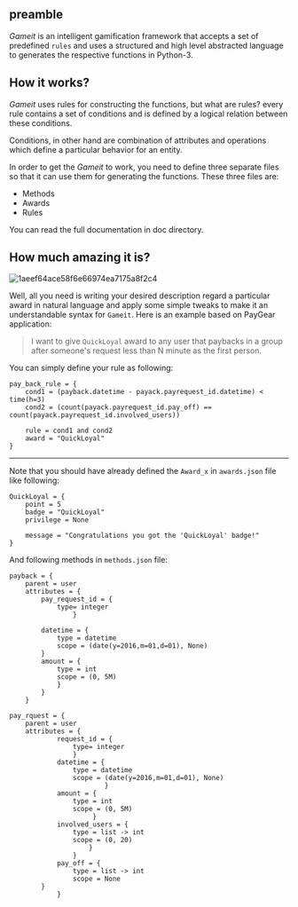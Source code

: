 ## preamble

*Gameit* is an intelligent gamification framework that accepts a set of predefined `rules` and uses a structured and high level abstracted language to generates the respective functions in Python-3.


## How it works?

*Gameit* uses rules for constructing the functions, but what are rules? every rule contains a set of conditions and is defined by a logical relation between these conditions.

Conditions, in other hand are combination of attributes and operations which define a particular behavior for an entity.


In order to get the *Gameit* to work, you need to define three separate files so that it can use them for generating the functions. These three files are:

   - Methods
   - Awards
   - Rules

You can read the full documentation in doc directory.


## How much amazing it is? 

![1aeef64ace58f6e66974ea7175a8f2c4](https://cloud.githubusercontent.com/assets/5694520/26025539/4ea235aa-37ff-11e7-8e65-62cf261703d8.jpg)


Well, all you need is writing your desired description regard a particular award in natural language and apply some simple tweaks to make it an understandable syntax for `Gameit`. Here is an example based on PayGear application:


> I want to give `QuickLoyal` award to any user that paybacks in a group after someone's request less than N minute as the first person.

You can simply define your rule as following:

```
pay_back_rule = {
	cond1 = (payback.datetime - payack.payrequest_id.datetime) < time(h=3)
	cond2 = (count(payack.payrequest_id.pay_off) == count(payack.payrequest_id.involved_users))

	rule = cond1 and cond2
	award = "QuickLoyal"
}

```

----------

Note that you should have already defined the `Award_x` in `awards.json` file like following:

```
QuickLoyal = {
	point = 5
	badge = "QuickLoyal"
	privilege = None

	message = "Congratulations you got the 'QuickLoyal' badge!"
}

```

And following methods in `methods.json` file:

```
payback = {
	parent = user
	attributes = {
		pay_request_id = {
			type= integer
				}

		datetime = {
			type = datetime
			scope = (date(y=2016,m=01,d=01), None)
		}
		amount = {
			type = int
			scope = (0, 5M)
			}
		}
	}

pay_rquest = {
	parent = user
	attributes = {
			request_id = {
				type= integer
				}
			datetime = {
				type = datetime
				scope = (date(y=2016,m=01,d=01), None)
						}
			amount = {
				type = int
				scope = (0, 5M)
					 }
			involved_users = {
				type = list -> int
				scope = (0, 20)
					}
				}
			pay_off = {
				type = list -> int
				scope = None
		}
			}

```
